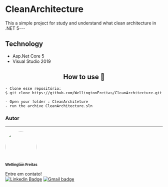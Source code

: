 # CleanArchitecture
This a simple project for study and understand what clean architecture in .NET 5---

## Technology

-  Asp.Net Core 5
- Visual Studio 2019

<h2 align="center">How to use 🤔</h2>

   ```
   - Clone esse repositório:
   $ git clone https://github.com/WellingtonFreitas/CleanArchitecture.git

   - Open your folder : CleanArchiteture
   - run the archive CleanArchitecture.sln

   ```


  


### Autor
---

<a href="https://github.com/WellingtonFreitas">
 <img style="border-radius: 100%;" src=https://avatars.githubusercontent.com/u/72938207?s=400&u=9c4637de193798aec28c20978e83b0ff7f8b4f28&v=4" width="100px;" alt=""/>
 <br />
 <sub><b>Wellington Freitas</b></sub></a> <a> 


Entre em contato!
</br>
[![Linkedin Badge](https://img.shields.io/badge/-WellingtonFreitas-blue?style=flat-square&logo=Linkedin&logoColor=white&link=https://www.linkedin.com/in/wellington-freitas-43624283/)](https://www.linkedin.com/in/wellington-freitas-43624283/) [![Gmail badge](https://img.shields.io/badge/-wellington.m.de.freitas-red?style=flat-square&logo=Gmail&logoColor=white&link=mailto:wellington.m.de.freitas@gmail.com)](mailto:wellington.m.de.freitas@gmail.com)
